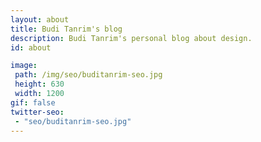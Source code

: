 ```yaml
---
layout: about
title: Budi Tanrim's blog
description: Budi Tanrim's personal blog about design.
id: about

image:
 path: /img/seo/buditanrim-seo.jpg
 height: 630
 width: 1200
gif: false
twitter-seo:
 - "seo/buditanrim-seo.jpg"
---
```



